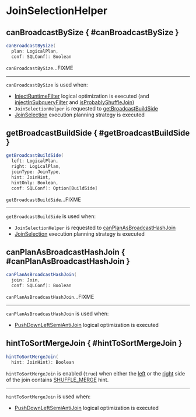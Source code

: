# JoinSelectionHelper

## canBroadcastBySize { #canBroadcastBySize }

```scala
canBroadcastBySize(
  plan: LogicalPlan,
  conf: SQLConf): Boolean
```

`canBroadcastBySize`...FIXME

---

`canBroadcastBySize` is used when:

* [InjectRuntimeFilter](logical-optimizations/InjectRuntimeFilter.md) logical optimization is executed (and [injectInSubqueryFilter](logical-optimizations/InjectRuntimeFilter.md#injectInSubqueryFilter) and [isProbablyShuffleJoin](logical-optimizations/InjectRuntimeFilter.md#isProbablyShuffleJoin))
* `JoinSelectionHelper` is requested to [getBroadcastBuildSide](#getBroadcastBuildSide)
* [JoinSelection](execution-planning-strategies/JoinSelection.md) execution planning strategy is executed

## getBroadcastBuildSide { #getBroadcastBuildSide }

```scala
getBroadcastBuildSide(
  left: LogicalPlan,
  right: LogicalPlan,
  joinType: JoinType,
  hint: JoinHint,
  hintOnly: Boolean,
  conf: SQLConf): Option[BuildSide]
```

`getBroadcastBuildSide`...FIXME

---

`getBroadcastBuildSide` is used when:

* `JoinSelectionHelper` is requested to [canPlanAsBroadcastHashJoin](#canPlanAsBroadcastHashJoin)
* [JoinSelection](execution-planning-strategies/JoinSelection.md) execution planning strategy is executed

## canPlanAsBroadcastHashJoin { #canPlanAsBroadcastHashJoin }

```scala
canPlanAsBroadcastHashJoin(
  join: Join,
  conf: SQLConf): Boolean
```

`canPlanAsBroadcastHashJoin`...FIXME

---

`canPlanAsBroadcastHashJoin` is used when:

* [PushDownLeftSemiAntiJoin](logical-optimizations/PushDownLeftSemiAntiJoin.md) logical optimization is executed

## hintToSortMergeJoin { #hintToSortMergeJoin }

```scala
hintToSortMergeJoin(
  hint: JoinHint): Boolean
```

`hintToSortMergeJoin` is enabled (`true`) when either the [left](hints/JoinHint.md#leftHint) or the [right](hints/JoinHint.md#rightHint) side of the join contains [SHUFFLE_MERGE](hints/JoinStrategyHint.md#SHUFFLE_MERGE) hint.

---

`hintToSortMergeJoin` is used when:

* [PushDownLeftSemiAntiJoin](logical-optimizations/PushDownLeftSemiAntiJoin.md) logical optimization is executed
